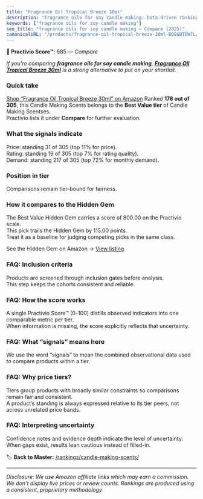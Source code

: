 ```yaml
---
title: "Fragrance Oil Tropical Breeze 30ml"
description: "fragrance oils for soy candle making: Data-driven ranking using the Practivio Score™. Positioned by quality, value, demand, findability, momentum."
keywords: ["fragrance oils for soy candle making"]
seo_title: "fragrance oils for soy candle making — Compare (2025)"
canonicalURL: "/products/fragrance-oil-tropical-breeze-30ml-B08GBTDW7L/"
---
```


**🛒 Practivio Score™:** 685 — _Compare_


*If you're comparing **fragrance oils for soy candle making**, **[Fragrance Oil Tropical Breeze 30ml](https://www.amazon.com/dp/B08GBTDW7L?tag=practivio-20)** is a strong alternative to put on your shortlist.*
### Quick take
[Shop “Fragrance Oil Tropical Breeze 30ml” on Amazon](https://www.amazon.com/dp/B08GBTDW7L?tag=practivio-20)
Ranked **178 out of 305**, this Candle Making Scents belongs to the **Best Value tier** of Candle Making Scentses.  
Practivio lists it under **Compare** for further evaluation.

### What the signals indicate
Price: standing 31 of 305 (top 11% for price).  
Rating: standing 19 of 305 (top 7% for rating quality).  
Demand: standing 217 of 305 (top 72% for monthly demand).

### Position in tier
Comparisons remain tier-bound for fairness.

### How it compares to the Hidden Gem
The Best Value Hidden Gem carries a score of 800.00 on the Practivio scale.  
This pick trails the Hidden Gem by 115.00 points.  
Treat it as a baseline for judging competing picks in the same class.  

See the Hidden Gem on Amazon → [View listing](https://www.amazon.com/dp/B0F18RY1FR?tag=practivio-20)

### FAQ: Inclusion criteria
Products are screened through inclusion gates before analysis.  
This step keeps the cohorts consistent and reliable.

### FAQ: How the score works
A single Practivio Score™ (0–100) distills observed indicators into one comparable metric per tier.  
When information is missing, the score explicitly reflects that uncertainty.

### FAQ: What “signals” means here
We use the word “signals” to mean the combined observational data used to compare products within a tier.

### FAQ: Why price tiers?
Tiers group products with broadly similar constraints so comparisons remain fair and consistent.  
A product’s standing is always expressed relative to its tier peers, not across unrelated price bands.

### FAQ: Interpreting uncertainty
Confidence notes and evidence depth indicate the level of uncertainty.  
When gaps exist, results lean cautious instead of filled-in.

<!-- Missing template for Compare/CompareWithinPriceClass -->


🏷️ **Back to Master:** [/rankings/candle-making-scents/](/rankings/candle-making-scents/)

---
_Disclosure: We use Amazon affiliate links which may earn a commission. We don’t display live prices or review counts. Rankings are produced using a consistent, proprietary methodology._
